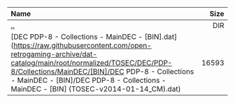 |Name|Size|
|:---|---:|
|[..](../index.html)|DIR|
|[DEC PDP-8 - Collections - MainDEC - [BIN].dat](https://raw.githubusercontent.com/open-retrogaming-archive/dat-catalog/main/root/normalized/TOSEC/DEC/PDP-8/Collections/MainDEC/[BIN]/DEC PDP-8 - Collections - MainDEC - [BIN]/DEC PDP-8 - Collections - MainDEC - [BIN] (TOSEC-v2014-01-14_CM).dat)|16593|
